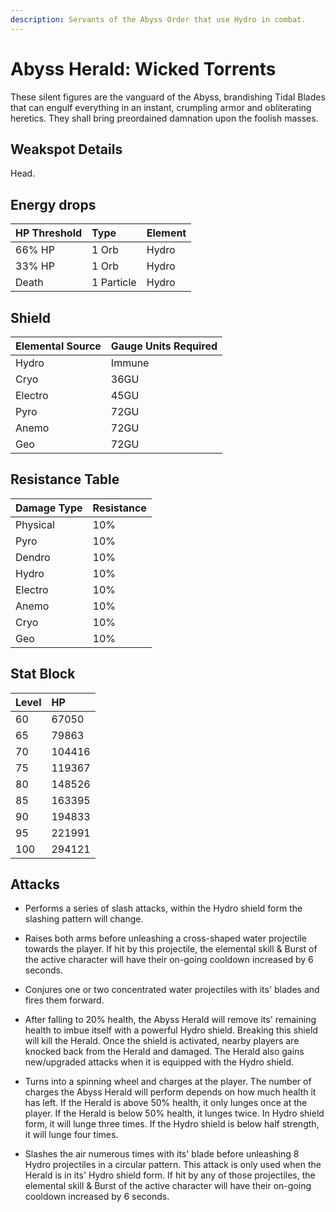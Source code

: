 ```yaml
---
description: Servants of the Abyss Order that use Hydro in combat.
---
```


# Abyss Herald: Wicked Torrents

These silent figures are the vanguard of the Abyss, brandishing Tidal Blades that can engulf everything in an instant, crumpling armor and obliterating heretics. They shall bring preordained damnation upon the foolish masses.

## Weakspot Details

Head.

## Energy drops

| HP Threshold | Type       | Element |
| :----------- | :--------- | :------ |
| 66% HP       | 1 Orb      | Hydro   |
| 33% HP       | 1 Orb      | Hydro   |
| Death        | 1 Particle | Hydro   |

## Shield

| Elemental Source | Gauge Units Required |
| :--------------- | :------------------- |
| Hydro            | Immune               |
| Cryo             | 36GU                 |
| Electro          | 45GU                 |
| Pyro             | 72GU                 |
| Anemo            | 72GU                 |
| Geo              | 72GU                 |

## Resistance Table

| Damage Type | Resistance |
| :---------- | :--------- |
| Physical    | 10%        |
| Pyro        | 10%        |
| Dendro      | 10%        |
| Hydro       | 10%        |
| Electro     | 10%        |
| Anemo       | 10%        |
| Cryo        | 10%        |
| Geo         | 10%        |

## Stat Block

| Level | HP     |
| :---- | :----- |
| 60    | 67050  |
| 65    | 79863  |
| 70    | 104416 |
| 75    | 119367 |
| 80    | 148526 |
| 85    | 163395 |
| 90    | 194833 |
| 95    | 221991 |
| 100   | 294121 |

## Attacks

* Performs a series of slash attacks, within the Hydro shield form the slashing pattern will change.

* Raises both arms before unleashing a cross-shaped water projectile towards the player. If hit by this projectile, the elemental skill & Burst of the active character will have their on-going cooldown increased by 6 seconds.

* Conjures one or two concentrated water projectiles with its' blades and fires them forward.

* After falling to 20% health, the Abyss Herald will remove its' remaining health to imbue itself with a powerful Hydro shield. Breaking this shield will kill the Herald. Once the shield is activated, nearby players are knocked back from the Herald and damaged. The Herald also gains new/upgraded attacks when it is equipped with the Hydro shield.

* Turns into a spinning wheel and charges at the player. The number of charges the Abyss Herald will perform depends on how much health it has left. If the Herald is above 50% health, it only lunges once at the player. If the Herald is below 50% health, it lunges twice. In Hydro shield form, it will lunge three times. If the Hydro shield is below half strength, it will lunge four times.

* Slashes the air numerous times with its' blade before unleashing 8 Hydro projectiles in a circular pattern. This attack is only used when the Herald is in its' Hydro shield form. If hit by any of those projectiles, the elemental skill & Burst of the active character will have their on-going cooldown increased by 6 seconds.
